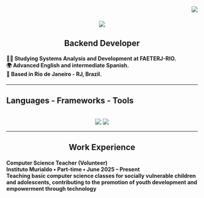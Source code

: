 <img align="right" src="https://visitor-badge.laobi.icu/badge?page_id=jonathasbatista.jonathasbatista" />

<h1 align="center">
    <img src="https://readme-typing-svg.herokuapp.com/?font=Righteous&size=35&center=true&vCenter=true&width=500&height=70&duration=4000&lines=Hi+there+👋;I'm+Jonathas;" />
</h1>

<h2 align="center">Backend Developer</h2>
<div>
    <h4>
    👩‍💻 Studying Systems Analysis and Development at FAETERJ-RIO.<br/>
    🌍 Advanced English and intermediate Spanish.<br/>
    📍 Based in Rio de Janeiro - RJ, Brazil.
    </h4>
 </div>

 <hr/>
 
<h2>Languages - Frameworks - Tools</h2>
<br/>
<div align="center">
        <img src="https://skillicons.dev/icons?i=java,spring,html,css,javascript,nodejs,express,py,flask,postgres,mongodb" />
        <img src="https://skillicons.dev/icons?i=git,github,aws,docker,kubernetes,rabbitmq,postman,grafana,jenkins" />
</div>

 <hr/>

<h2 align="center">Work Experience</h2>
<div>
        <h4>
        Computer Science Teacher (Volunteer)<br/>
        Instituto Murialdo • Part-time • June 2025 – Present<br/>
        Teaching basic computer science classes for socially vulnerable children and adolescents, contributing to the promotion of youth development and empowerment through technology
        </h4>
</div>

<br/>
